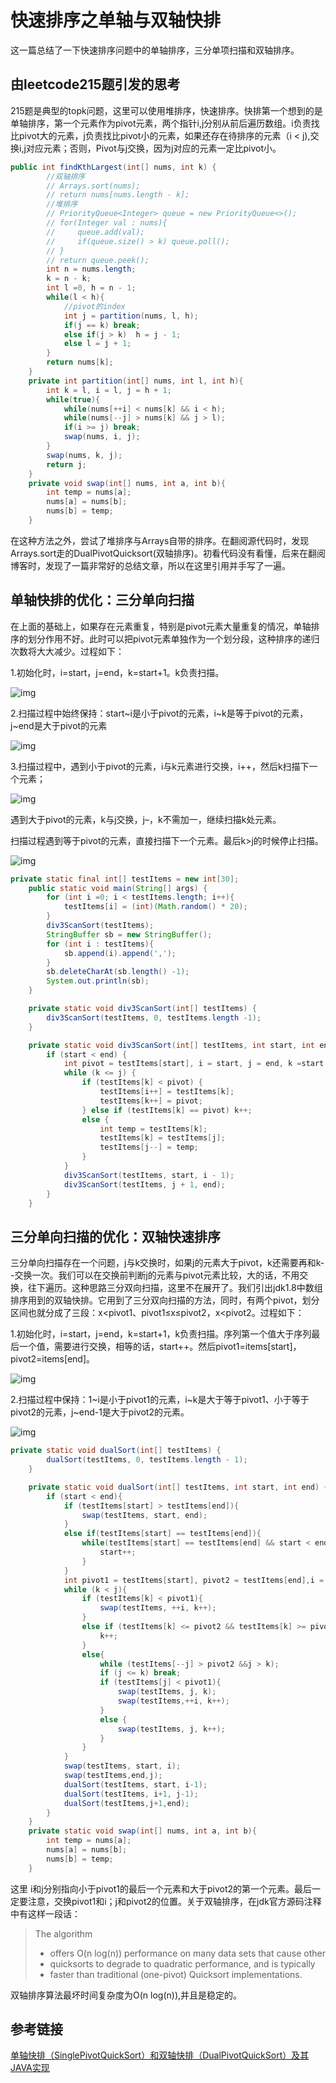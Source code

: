 # 快速排序之单轴与双轴快排

这一篇总结了一下快速排序问题中的单轴排序，三分单项扫描和双轴排序。

## 由leetcode215题引发的思考

215题是典型的topk问题，这里可以使用堆排序，快速排序。快排第一个想到的是单轴排序，第一个元素作为pivot元素，两个指针i,j分别从前后遍历数组。i负责找比pivot大的元素，j负责找比pivot小的元素，如果还存在待排序的元素（i < j),交换i,j对应元素；否则，Pivot与j交换，因为j对应的元素一定比pivot小。

```java
public int findKthLargest(int[] nums, int k) {
        //双轴排序
        // Arrays.sort(nums);
        // return nums[nums.length - k];
        //堆排序
        // PriorityQueue<Integer> queue = new PriorityQueue<>();
        // for(Integer val : nums){
        //     queue.add(val);
        //     if(queue.size() > k) queue.poll();
        // }
        // return queue.peek();
        int n = nums.length;
        k = n - k;
        int l =0, h = n - 1;
        while(l < h){
            //pivot的index
            int j = partition(nums, l, h);
            if(j == k) break;
            else if(j > k)  h = j - 1;
            else l = j + 1;
        }
        return nums[k];
    }
    private int partition(int[] nums, int l, int h){
        int k = l, i = l, j = h + 1;
        while(true){
            while(nums[++i] < nums[k] && i < h);
            while(nums[--j] > nums[k] && j > l);
            if(i >= j) break;
            swap(nums, i, j);
        }
        swap(nums, k, j);
        return j;
    }
    private void swap(int[] nums, int a, int b){
        int temp = nums[a];
        nums[a] = nums[b];
        nums[b] = temp;
    }
```

在这种方法之外，尝试了堆排序与Arrays自带的排序。在翻阅源代码时，发现Arrays.sort走的DualPivotQuicksort(双轴排序)。初看代码没有看懂，后来在翻阅博客时，发现了一篇非常好的总结文章，所以在这里引用并手写了一遍。



## 单轴快排的优化：三分单向扫描

在上面的基础上，如果存在元素重复，特别是pivot元素大量重复的情况，单轴排序的划分作用不好。此时可以把pivot元素单独作为一个划分段，这种排序的递归次数将大大减少。过程如下：

1.初始化时，i=start，j=end，k=start+1。k负责扫描。

![img](https://github.com/solo941/algorithms/blob/master/leetcode/pics/sort1.png)

2.扫描过程中始终保持：start~i是小于pivot的元素，i~k是等于pivot的元素，j~end是大于pivot的元素

![img](https://github.com/solo941/algorithms/blob/master/leetcode/pics/sort2.png)

3.扫描过程中，遇到小于pivot的元素，i与k元素进行交换，i++，然后k扫描下一个元素；

![img](https://github.com/solo941/algorithms/blob/master/leetcode/pics/sort3.png)

遇到大于pivot的元素，k与j交换，j–，k不需加一，继续扫描k处元素。

扫描过程遇到等于pivot的元素，直接扫描下一个元素。最后k>j的时候停止扫描。

![img](https://github.com/solo941/algorithms/blob/master/leetcode/pics/sort4.png)

```java
private static final int[] testItems = new int[30];
    public static void main(String[] args) {
        for (int i =0; i < testItems.length; i++){
            testItems[i] = (int)(Math.random() * 20);
        }
        div3ScanSort(testItems);
        StringBuffer sb = new StringBuffer();
        for (int i : testItems){
            sb.append(i).append(',');
        }
        sb.deleteCharAt(sb.length() -1);
        System.out.println(sb);
    }

    private static void div3ScanSort(int[] testItems) {
        div3ScanSort(testItems, 0, testItems.length -1);
    }

    private static void div3ScanSort(int[] testItems, int start, int end) {
        if (start < end) {
            int pivot = testItems[start], i = start, j = end, k =start + 1;
            while (k <= j) {
                if (testItems[k] < pivot) {
                    testItems[i++] = testItems[k];
                    testItems[k++] = pivot;
                } else if (testItems[k] == pivot) k++;
                else {
                    int temp = testItems[k];
                    testItems[k] = testItems[j];
                    testItems[j--] = temp;
                }
            }
            div3ScanSort(testItems, start, i - 1);
            div3ScanSort(testItems, j + 1, end);
        }
    }
```

## 三分单向扫描的优化：双轴快速排序

三分单向扫描存在一个问题，j与k交换时，如果j的元素大于pivot，k还需要再和k--交换一次。我们可以在交换前判断j的元素与pivot元素比较，大的话，不用交换，往下遍历。这种思路三分双向扫描，这里不在展开了。我们引出jdk1.8中数组排序用到的双轴快排。它用到了三分双向扫描的方法，同时，有两个pivot，划分区间也就分成了三段：x<pivot1、pivot1≤x≤pivot2，x<pivot2。过程如下：

1.初始化时，i=start，j=end，k=start+1，k负责扫描。序列第一个值大于序列最后一个值，需要进行交换，相等的话，start++。然后pivot1=items[start]，pivot2=items[end]。

![img](https://github.com/solo941/algorithms/blob/master/leetcode/pics/sort5.png)

2.扫描过程中保持：1~i是小于pivot1的元素，i~k是大于等于pivot1、小于等于pivot2的元素，j~end-1是大于pivot2的元素。

![img](https://github.com/solo941/algorithms/blob/master/leetcode/pics/sort6.png)

```java
private static void dualSort(int[] testItems) {
        dualSort(testItems, 0, testItems.length - 1);
    }

    private static void dualSort(int[] testItems, int start, int end) {
        if (start < end){
            if (testItems[start] > testItems[end]){
                swap(testItems, start, end);
            }
            else if(testItems[start] == testItems[end]){
                while(testItems[start] == testItems[end] && start < end){
                    start++;
                }
            }
            int pivot1 = testItems[start], pivot2 = testItems[end],i = start, k =start + 1, j = end;
            while (k < j){
                if (testItems[k] < pivot1){
                    swap(testItems, ++i, k++);
                }
                else if (testItems[k] <= pivot2 && testItems[k] >= pivot1){
                    k++;
                }
                else{
                    while (testItems[--j] > pivot2 &&j > k);
                    if (j <= k) break;
                    if (testItems[j] < pivot1){
                        swap(testItems, j, k);
                        swap(testItems,++i, k++);
                    }
                    else {
                        swap(testItems, j, k++);
                    }
                }
            }
            swap(testItems, start, i);
            swap(testItems,end,j);
            dualSort(testItems, start, i-1);
            dualSort(testItems, i+1, j-1);
            dualSort(testItems,j+1,end);
        }
    }
    private static void swap(int[] nums, int a, int b){
        int temp = nums[a];
        nums[a] = nums[b];
        nums[b] = temp;
    }
```

这里 i和j分别指向小于pivot1的最后一个元素和大于pivot2的第一个元素。最后一定要注意，交换pivot1和i；j和pivot2的位置。关于双轴排序，在jdk官方源码注释中有这样一段话：

> The algorithm
>  * offers O(n log(n)) performance on many data sets that cause other
>  * quicksorts to degrade to quadratic performance, and is typically
>  * faster than traditional (one-pivot) Quicksort implementations.

双轴排序算法最坏时间复杂度为O(n log(n)),并且是稳定的。

## 参考链接

[单轴快排（SinglePivotQuickSort）和双轴快排（DualPivotQuickSort）及其JAVA实现](https://blog.csdn.net/Holmofy/article/details/71168530)

